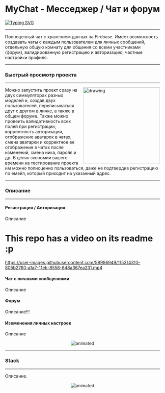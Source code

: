 
# MyChat - Месседжер / Чат и форум
[![Typing SVG](https://readme-typing-svg.herokuapp.com?font=Fira+Code&pause=1000&width=435&lines=MyChat+-+%D0%9C%D0%B5%D1%81%D1%81%D0%B5%D0%B4%D0%B6%D0%B5%D1%80+%2F+%D0%A7%D0%B0%D1%82+%D0%B8+%D1%84%D0%BE%D1%80%D1%83%D0%BC)](https://git.io/typing-svg)
***
Полноценный чат с хранением данных на Firebase. Имеет возможность создавать чаты с каждым пользователем для личных сообщений, отдельную общую комнату для общения со всеми участниками (форум), валидированную регистрацию и авторизацию, частные настройки профиля.
***

### Быстрый просмотр проекта
***
<img align="right" src="https://ie.wampi.ru/2022/06/24/SNIMOK-EKRANA-2022-06-24-V-17.29.10.png" alt="drawing" style="width:250px;"/> Можно запустить проект сразу на двух симмуляторах разных моделей и, создав двух пользователей, переписываться друг с другом в личке, а также в общем форуме. Также можно провеить валидативность всех полей при регистрации, корректность авторизации, отображение аватарок в чатах, смена аватарки и корректное ее отображение в чатах после изменений, смена ника, пароля и др. 
В целях экономии вашего времени на тестирование проекта им можно полноценно пользоваться, даже не подтвердив регистрацию по емэйл, который приходит на указанный адрес.
***

### Описание
***
#### Регистрация / Авторизация
Описание 

# This repo has a video on its readme :p


https://user-images.githubusercontent.com/58986949/115314310-805b2780-a1a7-11eb-8558-648a367ea231.mp4
#### Чат с личными сообщениями
Описание

#### Форум
Описание!!!

#### Иземенения личных настроек
Описание
<p align="center">
  <img src="https://media.giphy.com/media/ibPBFAAwnvCfzUfavN/giphy.gif" alt="animated"> 

***
### Stack
***
Описание.
<p align="center">
<img src="https://media.giphy.com/media/TC59t6BDltvM82ESoY/giphy.gif" alt="animated" />
